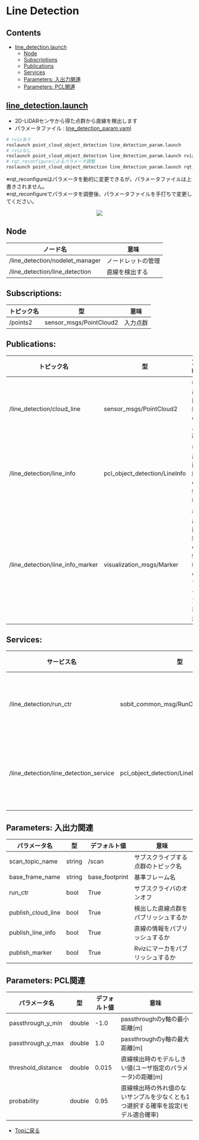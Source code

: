 # Line Detection

<!-- <div align="center">
    <img src="doc/img/line_detection.png" width="1080">
</div> -->

## Contents
- [line_detection.launch](#line_detection)
    - [Node](#node)
    - [Subscriptions](#subscriptions)
    - [Publications](#publications)
    - [Services](#services)
    - [Parameters: 入出力関連](#parameters-入出力関連)
    - [Parameters: PCL関連](#parameters-pcl関連)

## [line_detection.launch](../launch/line_detection.launch)
- 2D-LiDARセンサから得た点群から直線を検出します
- パラメータファイル : [line_detection_param.yaml](../param/line_detection_param.yaml)


```bash
# rvizあり
roslaunch point_cloud_object_detection line_detection_param.launch
# rvizなし
roslaunch point_cloud_object_detection line_detection_param.launch rviz:=false
# rqt_reconfigureによるパラメータ調整
roslaunch point_cloud_object_detection line_detection_param.launch rqt_reconfigure:=true
```
※rqt_reconfigureはパラメータを動的に変更できるが，パラメータファイルは上書きされません。  
※rqt_reconfigureでパラメータを調整後、パラメータファイルを手打ちで変更してください。  

<div align="center">
    <img src="../doc/img/rosgraph_line.png">
</div>

## Node
|ノード名|意味|
|---|---|
|/line_detection/nodelet_manager|ノードレットの管理|
|/line_detection/line_detection|直線を検出する|

## Subscriptions:
|トピック名|型|意味|
|---|---|---|
|/points2|sensor_msgs/PointCloud2|入力点群|

## Publications:
|トピック名|型|意味|
|---|---|---|
|/line_detection/cloud_line|sensor_msgs/PointCloud2|検出直線の点群|
|/line_detection/line_info|pcl_object_detection/LineInfo|検出直線の情報|
|/line_detection/line_info_marker|visualization_msgs/Marker|検出直線の情報のマーカ表示|

## Services:
|サービス名|型|意味|
|---|---|---|
|/line_detection/run_ctr|sobit_common_msg/RunCtrl|検出のオンオフ|
|/line_detection/line_detection_service|pcl_object_detection/LineDetectionService|直線検出サービス|

## Parameters: 入出力関連
|パラメータ名|型|デフォルト値|意味|
|---|---|---|---|
|scan_topic_name|string|/scan|サブスクライブする点群のトピック名|
|base_frame_name|string|base_footprint|基準フレーム名|
|run_ctr|bool|True|サブスクライバのオンオフ|
|publish_cloud_line|bool|True|検出した直線点群をパブリッシュするか|
|publish_line_info|bool|True|直線の情報をパブリッシュするか|
|publish_marker|bool|True|Rvizにマーカをパブリッシュするか|

## Parameters: PCL関連
|パラメータ名|型|デフォルト値|意味|
|---|---|---|---|
|passthrough_y_min|double|-1.0|passthroughのy軸の最小距離[m]|
|passthrough_y_max|double|1.0|passthroughのy軸の最大距離[m]|
|threshold_distance|double|0.015|直線検出時のモデルしきい値(ユーザ指定のパラメータ)の距離[m]|
|probability|double|0.95|直線検出時の外れ値のないサンプルを少なくとも1つ選択する確率を設定(モデル適合確率)|

- [Topに戻る](/https://github.com/TeamSOBITS/pcl_object_detection)